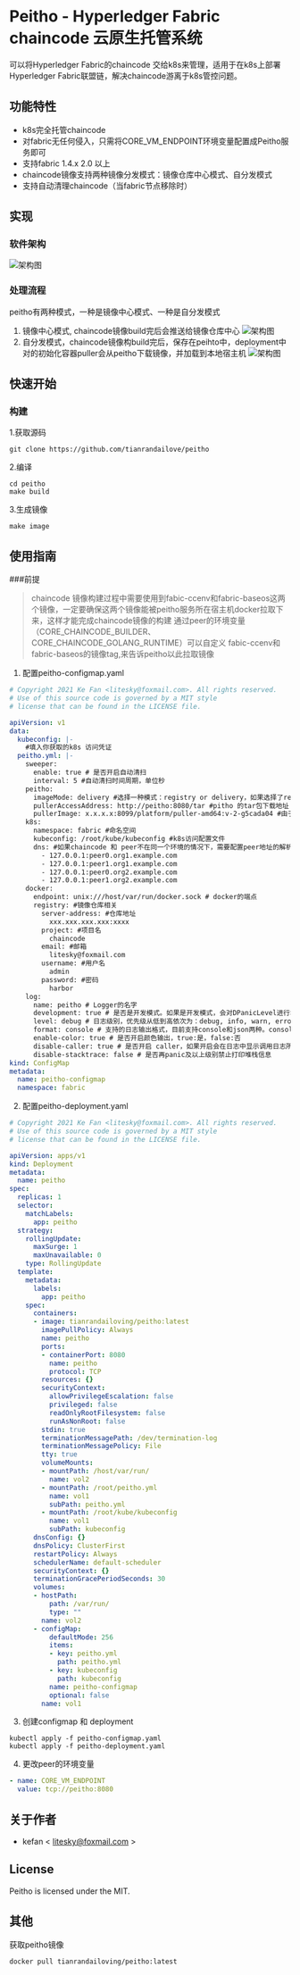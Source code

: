 
# Peitho - Hyperledger Fabric chaincode 云原生托管系统


可以将Hyperledger Fabric的chaincode 交给k8s来管理，适用于在k8s上部署Hyperledger Fabric联盟链，解决chaincode游离于k8s管控问题。

## 功能特性
- k8s完全托管chaincode
- 对fabric无任何侵入，只需将CORE_VM_ENDPOINT环境变量配置成Peitho服务即可
- 支持fabric 1.4.x 2.0 以上
- chaincode镜像支持两种镜像分发模式：镜像仓库中心模式、自分发模式
- 支持自动清理chaincode（当fabric节点移除时）
## 实现
### 软件架构
![架构图](./docs/images/peitho-architecture.png)
### 处理流程
peitho有两种模式，一种是镜像中心模式、一种是自分发模式
1. 镜像中心模式, chaincode镜像build完后会推送给镜像仓库中心
![架构图](./docs/images/registry_mode.png)
2. 自分发模式，chaincode镜像构build完后，保存在peihto中，deployment中对的初始化容器puller会从peitho下载镜像，并加载到本地宿主机
![架构图](./docs/images/self_delivery_mode.png)
## 快速开始
### 构建
1.获取源码
```shell
git clone https://github.com/tianrandailove/peitho
```
2.编译
```shell
cd peitho
make build
```
3.生成镜像
```shell
make image
```
## 使用指南
###前提
> chaincode 镜像构建过程中需要使用到fabic-ccenv和fabric-baseos这两个镜像，一定要确保这两个镜像能被peitho服务所在宿主机docker拉取下来，这样才能完成chaincode镜像的构建
> 通过peer的环境变量（CORE_CHAINCODE_BUILDER、CORE_CHAINCODE_GOLANG_RUNTIME）可以自定义 fabic-ccenv和fabric-baseos的镜像tag,来告诉peitho以此拉取镜像
1. 配置peitho-configmap.yaml
```yaml
# Copyright 2021 Ke Fan <litesky@foxmail.com>. All rights reserved.
# Use of this source code is governed by a MIT style
# license that can be found in the LICENSE file.

apiVersion: v1
data:
  kubeconfig: |-
    #填入你获取的k8s 访问凭证
  peitho.yml: |-
    sweeper:
      enable: true # 是否开启自动清扫
      interval: 5 #自动清扫时间周期，单位秒
    peitho:
      imageMode: delivery #选择一种模式：registry or delivery，如果选择了registry，那么请配置好docker.registry
      pullerAccessAddress: http://peitho:8080/tar #pitho 的tar包下载地址
      pullerImage: x.x.x.x:8099/platform/puller-amd64:v-2-g5cada04 #由于puller的镜像地址，initcontainer会使用到
    k8s:
      namespace: fabric #命名空间
      kubeconfig: /root/kube/kubeconfig #k8s访问配置文件
      dns: #如果chaincode 和 peer不在同一个环境的情况下，需要配置peer地址的解析
        - 127.0.0.1:peer0.org1.example.com
        - 127.0.0.1:peer1.org1.example.com
        - 127.0.0.1:peer0.org2.example.com
        - 127.0.0.1:peer1.org2.example.com
    docker:
      endpoint: unix:///host/var/run/docker.sock # docker的端点
      registry: #镜像仓库相关
        server-address: #仓库地址
          xxx.xxx.xxx.xxx:xxxx
        project: #项目名
          chaincode
        email: #邮箱
          litesky@foxmail.com
        username: #用户名
          admin
        password: #密码
          harbor
    log:
      name: peitho # Logger的名字
      development: true # 是否是开发模式。如果是开发模式，会对DPanicLevel进行堆栈跟踪。
      level: debug # 日志级别，优先级从低到高依次为：debug, info, warn, error, dpanic, panic, fatal。
      format: console # 支持的日志输出格式，目前支持console和json两种。console其实就是text格式。
      enable-color: true # 是否开启颜色输出，true:是，false:否
      disable-caller: true # 是否开启 caller，如果开启会在日志中显示调用日志所在的文件、函数和行号
      disable-stacktrace: false # 是否再panic及以上级别禁止打印堆栈信息
kind: ConfigMap
metadata:
  name: peitho-configmap
  namespace: fabric

```
2. 配置peitho-deployment.yaml
```yaml
# Copyright 2021 Ke Fan <litesky@foxmail.com>. All rights reserved.
# Use of this source code is governed by a MIT style
# license that can be found in the LICENSE file.

apiVersion: apps/v1
kind: Deployment
metadata:
  name: peitho
spec:
  replicas: 1
  selector:
    matchLabels:
      app: peitho
  strategy:
    rollingUpdate:
      maxSurge: 1
      maxUnavailable: 0
    type: RollingUpdate
  template:
    metadata:
      labels:
        app: peitho
    spec:
      containers:
      - image: tianrandailoving/peitho:latest
        imagePullPolicy: Always
        name: peitho
        ports:
        - containerPort: 8080
          name: peitho
          protocol: TCP
        resources: {}
        securityContext:
          allowPrivilegeEscalation: false
          privileged: false
          readOnlyRootFilesystem: false
          runAsNonRoot: false
        stdin: true
        terminationMessagePath: /dev/termination-log
        terminationMessagePolicy: File
        tty: true
        volumeMounts:
        - mountPath: /host/var/run/
          name: vol2
        - mountPath: /root/peitho.yml
          name: vol1
          subPath: peitho.yml
        - mountPath: /root/kube/kubeconfig
          name: vol1
          subPath: kubeconfig
      dnsConfig: {}
      dnsPolicy: ClusterFirst
      restartPolicy: Always
      schedulerName: default-scheduler
      securityContext: {}
      terminationGracePeriodSeconds: 30
      volumes:
      - hostPath:
          path: /var/run/
          type: ""
        name: vol2
      - configMap:
          defaultMode: 256
          items:
          - key: peitho.yml
            path: peitho.yml
          - key: kubeconfig
            path: kubeconfig
          name: peitho-configmap
          optional: false
        name: vol1
```
3. 创建configmap 和 deployment
```shell
kubectl apply -f peitho-configmap.yaml
kubectl apply -f peitho-deployment.yaml
```
4. 更改peer的环境变量
```yaml
- name: CORE_VM_ENDPOINT
  value: tcp://peitho:8080
```
## 关于作者

- kefan < litesky@foxmail.com >

## License
Peitho is licensed under the MIT.
## 其他
获取peitho镜像
```shell
docker pull tianrandailoving/peitho:latest
```